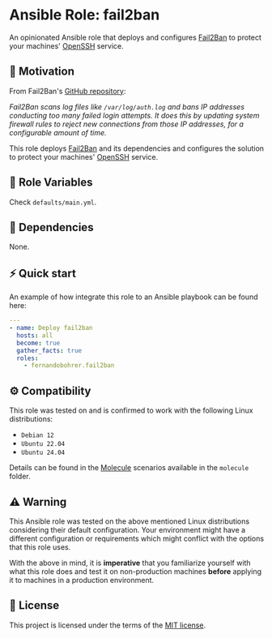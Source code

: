# Ansible Role: fail2ban

An opinionated Ansible role that deploys and configures [Fail2Ban][01] to protect your machines' [OpenSSH][02] service.

## 🚀 Motivation

From Fail2Ban's [GitHub repository][01]:

*Fail2Ban scans log files like `/var/log/auth.log` and bans IP addresses conducting too many failed login attempts. It does this by updating system firewall rules to reject new connections from those IP addresses, for a configurable amount of time.*

This role deploys [Fail2Ban][01] and its dependencies and configures the solution to protect your machines' [OpenSSH][02] service.

## 📑 Role Variables

Check `defaults/main.yml`.

## 🧰 Dependencies

None.

## ⚡ Quick start

An example of how integrate this role to an Ansible playbook can be found here:

```yml
---
- name: Deploy fail2ban
  hosts: all
  become: true
  gather_facts: true
  roles:
    - fernandobohrer.fail2ban
```

## ⚙️ Compatibility

This role was tested on and is confirmed to work with the following Linux distributions:

- `Debian 12`
- `Ubuntu 22.04`
- `Ubuntu 24.04`

Details can be found in the [Molecule][03] scenarios available in the `molecule` folder.

## ⚠️ Warning

This Ansible role was tested on the above mentioned Linux distributions considering their default configuration. Your environment might have a different configuration or requirements which might conflict with the options that this role uses.

With the above in mind, it is **imperative** that you familiarize yourself with what this role does and test it on non-production machines **before** applying it to machines in a production environment.

## 📝 License

This project is licensed under the terms of the [MIT license][04].

[01]: https://github.com/fail2ban/fail2ban
[02]: https://www.openssh.com/
[03]: https://github.com/fernandobohrer/ansible-molecule-scenarios
[04]: /LICENSE
